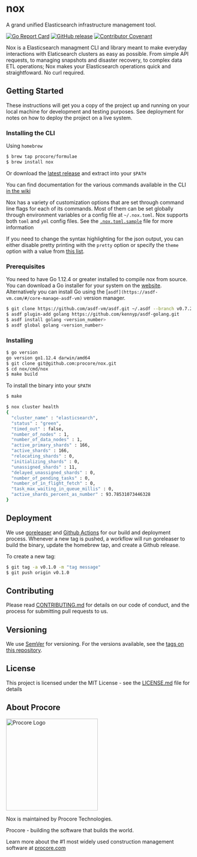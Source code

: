 # nox

A grand unified Elasticsearch infrastructure management tool.

[![Go Report Card](https://goreportcard.com/badge/github.com/procore/nox)](https://goreportcard.com/report/github.com/procore/nox) [![GitHub release](https://img.shields.io/github/release/procore/nox.svg)](https://github.com/procore/nox/releases)  [![Contributor Covenant](https://img.shields.io/badge/Contributor%20Covenant-v1.4%20adopted-ff69b4.svg)](CODE_OF_CONDUCT.md)

Nox is a Elasticsearch managment CLI and library meant to make everyday interactions with Elaticsearch clusters as easy as possible. From simple API requests, to managing snapshots and disaster recovery, to complex data ETL operations; Nox makes your Elasticsearch operations quick and straightfoward. No curl required.

## Getting Started

These instructions will get you a copy of the project up and running on your local machine for development and testing purposes. See deployment for notes on how to deploy the project on a live system.

### Installing the CLI

Using `homebrew`

```bash
$ brew tap procore/formulae
$ brew install nox
```

Or download the [latest release](https://github.com/procore/nox/releases/latest)
and extract into your `$PATH`

You can find documentation for the various commands available in the CLI [in the wiki](https://github.com/procore/nox/wiki/nox)

Nox has a variety of customization options that are set through command line
flags for each of its commands. Most of them can be set globally through
environment variables or a config file at `~/.nox.toml`. Nox supports both `toml` and `yml` config files.
See the [`.nox.toml.sample`](./.nox.toml.sample) file for more information

If you need to change the syntax highlighting for the json output, you can
either disable pretty printing with the `pretty` option or specify the
`theme` option with a value from [this
list](https://xyproto.github.io/splash/docs/all.html).

### Prerequisites

You need to have Go 1.12.4 or greater installed to compile nox from source. You can download a Go installer for your system on the [website](https://golang.org/doc/install). Alternatively you can install Go using the [`asdf](https://asdf-vm.com/#/core-manage-asdf-vm)` version manager.

```bash
$ git clone https://github.com/asdf-vm/asdf.git ~/.asdf --branch v0.7.2
$ asdf plugin-add golang https://github.com/kennyp/asdf-golang.git
$ asdf install golang <version_number>
$ asdf global golang <version_number>
```

### Installing

```bash
$ go version
go version go1.12.4 darwin/amd64
$ git clone git@github.com:procore/nox.git
$ cd nox/cmd/nox
$ make build
```

To install the binary into your `$PATH`

```bash
$ make
```

```bash
$ nox cluster health
{
  "cluster_name" : "elasticsearch",
  "status" : "green",
  "timed_out" : false,
  "number_of_nodes" : 1,
  "number_of_data_nodes" : 1,
  "active_primary_shards" : 166,
  "active_shards" : 166,
  "relocating_shards" : 0,
  "initializing_shards" : 0,
  "unassigned_shards" : 11,
  "delayed_unassigned_shards" : 0,
  "number_of_pending_tasks" : 0,
  "number_of_in_flight_fetch" : 0,
  "task_max_waiting_in_queue_millis" : 0,
  "active_shards_percent_as_number" : 93.78531073446328
}
```

## Deployment

We use [goreleaser](https://goreleaser.com) and [Github Actions](https://github.com/features/actions) for our build and deployment process. Whenever a new tag is pushed, a workflow will run goreleaser to build the binary, update the homebrew tap, and create a Github release.

To create a new tag:

```bash
$ git tag -a v0.1.0 -m "tag message"
$ git push origin v0.1.0
```

## Contributing

Please read [CONTRIBUTING.md](CONTRIBUTING.md) for details on our code of conduct, and the process for submitting pull requests to us.

## Versioning

We use [SemVer](http://semver.org/) for versioning. For the versions available, see the [tags on this repository](https://github.com/procore/nox/tags).

## License

This project is licensed under the MIT License - see the [LICENSE.md](LICENSE.md) file for details

## About Procore

<img
  src="https://www.procore.com/images/procore_logo.png"
  alt="Procore Logo"
  width="250px"
/>

Nox is maintained by Procore Technologies.

Procore - building the software that builds the world.

Learn more about the #1 most widely used construction management software at
[procore.com](https://www.procore.com/)
